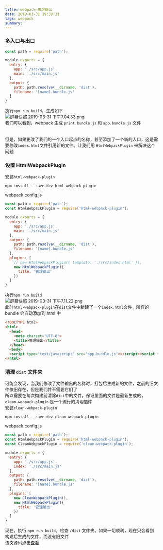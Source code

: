 ```yaml
---
title: webpack—管理输出
date: 2019-03-31 19:39:31
tags: webpack
summary:
---
```

<a name="5d332aa6"></a>
### 多入口与出口
```javascript
const path = require('path');

module.exports = {
  entry: {
    app: './src/app.js',
    main: './src/main.js'
  },
  output: {
    path: path.resolve(__dirname, 'dist'),
    filename: '[name].bundle.js'
  }
}
```
执行`npm run build`，生成如下<br />![屏幕快照 2019-03-31 下午7.04.33.png](https://cdn.nlark.com/yuque/0/2019/png/115449/1554030334072-e3e53501-ef22-4631-aed6-bb833991cd84.png#align=left&display=inline&height=120&name=%E5%B1%8F%E5%B9%95%E5%BF%AB%E7%85%A7%202019-03-31%20%E4%B8%8B%E5%8D%887.04.33.png&originHeight=208&originWidth=1292&size=380442&status=done&width=746)<br />我们可以看到，webpack 生成 `print.bundle.js` 和 `app.bundle.js` 文件<br /><br /><br />但是，如果更改了我们的一个入口起点的名称，甚至添加了一个新的入口，这是需要修改`index.html`文件引用新的文件。让我们用 `HtmlWebpackPlugin` 来解决这个问题
<a name="b785ac30"></a>
### 设置 HtmlWebpackPlugin
安装`html-webpack-plugin`
```
npm install --save-dev html-webpack-plugin
```
webpack.config.js
```javascript
const path = require('path');
const HtmlWebpackPlugin = require('html-webpack-plugin');

module.exports = {
  entry: {
    app: './src/app.js',
    main: './src/main.js'
  },
  output: {
    path: path.resolve(__dirname, 'dist'),
    filename: '[name].bundle.js'
  },
  plugins: [
    // new HtmlWebpackPlugin({ template: './src/index.html' }),
    new HtmlWebpackPlugin({
      title: '管理输出'
    })
  ]
}
```
执行`npm run build`<br />![屏幕快照 2019-03-31 下午7.11.22.png](https://cdn.nlark.com/yuque/0/2019/png/115449/1554030703624-40bdcc87-7bba-47e4-bb55-80beaf36d252.png#align=left&display=inline&height=146&name=%E5%B1%8F%E5%B9%95%E5%BF%AB%E7%85%A7%202019-03-31%20%E4%B8%8B%E5%8D%887.11.22.png&originHeight=242&originWidth=1236&size=409194&status=done&width=746)<br />此时`html-webpack-plugin`在`dist`文件中新建了一个`index.html`文件，所有的 bundle 会自动添加到 html 中
```html
<!DOCTYPE html>
<html>
  <head>
    <meta charset="UTF-8">
    <title>管理输出</title>
  </head>
  <body>
  <script type="text/javascript" src="app.bundle.js"></script><script type="text/javascript" src="main.bundle.js"></script></body>
</html>
```
<a name="3cd3bcc6"></a>
### 清理 `dist` 文件夹
可能会发现，当我们修改了文件输出的名称时，打包后生成新的文件，之前的旧文件依旧存在，但是我们并不需要它们了<br />所以需要在每次构建前清除`dist`中的文件，保证里面的文件是最新生成的，`clean-webpack-plugin` 是一个流行的清理插件<br />安装`clean-webpack-plugin`
```
npm install --save-dev clean-webpack-plugin
```
webpack.config.js
```javascript
const path = require('path');
const HtmlWebpackPlugin = require('html-webpack-plugin');
const CleanWebpackPlugin = require('clean-webpack-plugin');

module.exports = {
  entry: {
    app: './src/app.js',
    index: './src/main.js'
  },
  output: {
    path: path.resolve(__dirname, 'dist'),
    filename: '[name].bundle.js'
  },
  plugins: [
    new CleanWebpackPlugin(),
    new HtmlWebpackPlugin({
      title: '管理输出'
    })
  ]
}
```
现在，执行 `npm run build`，检查 `/dist` 文件夹。如果一切顺利，现在只会看到构建后生成的文件，而没有旧文件<br />该文源码点击[查看](https://github.com/Lucy20209060/webpack-test/tree/master/demo-02)